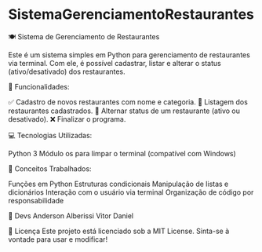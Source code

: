 # SistemaGerenciamentoRestaurantes

🍽️ Sistema de Gerenciamento de Restaurantes

Este é um sistema simples em Python para gerenciamento de restaurantes via terminal. Com ele, é possível cadastrar, listar e alterar o status (ativo/desativado) dos restaurantes.

📌 Funcionalidades:

✅ Cadastro de novos restaurantes com nome e categoria.
📃 Listagem dos restaurantes cadastrados.
🔄 Alternar status de um restaurante (ativo ou desativado).
❌ Finalizar o programa.

💻 Tecnologias Utilizadas:

Python 3
Módulo os para limpar o terminal (compatível com Windows)

🧠 Conceitos Trabalhados:

Funções em Python
Estruturas condicionais
Manipulação de listas e dicionários
Interação com o usuário via terminal
Organização de código por responsabilidade

👾 Devs 
Anderson Alberissi
Vitor Daniel

📄 Licença
Este projeto está licenciado sob a MIT License. Sinta-se à vontade para usar e modificar!

